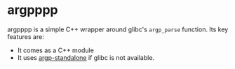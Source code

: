 <!--
SPDX-FileCopyrightText: 2025 Thomas Mathys
SPDX-License-Identifier: MIT
-->

# argpppp

argpppp is a simple C++ wrapper around glibc's `argp_parse` function.
Its key features are:
* It comes as a C++ module
* It uses [argp-standalone](https://github.com/tom42/argp-standalone) if glibc
  is not available.
